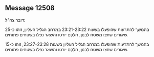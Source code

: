 ## Message 12508

דובר צה"ל:

בהמשך להתרעות שהופעלו בשעות 23:21-23:22 במרחב הגליל העליון, זוהו כ-25 שיגורים שחצו משטח לבנון, חלקם יורטו והשאר נפלו בשטחים פתוחים.

בהמשך להתרעות שהופעלו במרחב הגליל העליון בשעות 23:27-23:28, זוהו כ-15 שיגורים שחצו משטח לבנון, חלקם יורטו והשאר נפלו בשטחים פתוחים.

